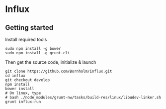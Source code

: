 # Influx

## Getting started

Install required tools

```
sudo npm install -g bower
sudo npm install -g grunt-cli
```
Then get the source code, initialize & launch
```
git clone https://github.com/Bornholm/influx.git
cd influx
git checkout develop
npm install
bower install
# On linux, type
# bash ./node_modules/grunt-nw/tasks/build-res/linux/libudev-linker.sh
grunt influx:run
```